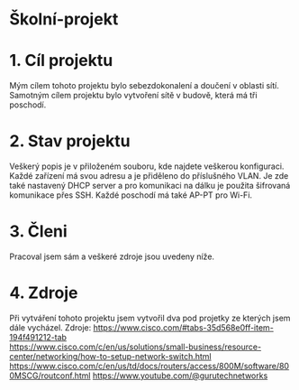 # Školní-projekt

# 1. Cíl projektu
Mým cílem tohoto projektu bylo sebezdokonalení a doučení v oblasti sítí. Samotným cílem projektu bylo vytvoření sítě v budově, která má tři poschodí.

# 2. Stav projektu 
Veškerý popis je v přiloženém souboru, kde najdete veškerou konfiguraci. Každé zařízení má svou adresu a je přiděleno do příslušného VLAN.
Je zde také nastavený DHCP server a pro komunikaci na dálku je použita šifrovaná komunikace přes SSH. Každé poschodí má také AP-PT pro Wi-Fi.

# 3. Členi 
Pracoval jsem sám a veškeré zdroje jsou uvedeny níže.

# 4. Zdroje
 Při vytváření tohoto projektu jsem vytvořil dva pod projetky ze kterých jsem dále vycházel. 
 Zdroje:    https://www.cisco.com/#tabs-35d568e0ff-item-194f491212-tab   
            https://www.cisco.com/c/en/us/solutions/small-business/resource-center/networking/how-to-setup-network-switch.html
            https://www.cisco.com/c/en/us/td/docs/routers/access/800M/software/800MSCG/routconf.html
            https://www.youtube.com/@gurutechnetworks 


